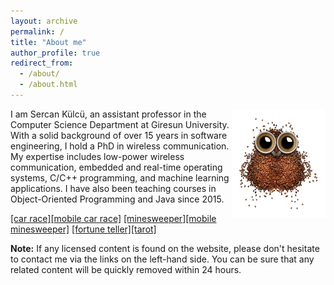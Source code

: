 ```yaml
---
layout: archive
permalink: /
title: "About me"
author_profile: true
redirect_from: 
  - /about/
  - /about.html
---
```


<img align="right" width="150" alt="owl coffee beans" src="/images/owl-coffee-beans.png">

I am Sercan Külcü, an assistant professor in the Computer Science Department at Giresun University. With a solid background of over 15 years in software engineering, I hold a PhD in wireless communication. My expertise includes low-power wireless communication, embedded and real-time operating systems, C/C++ programming, and machine learning applications. I have also been teaching courses in Object-Oriented Programming and Java since 2015.

<a href="../game/car-race.html">[car race]</a><a href="../game/mobile-car-race.html">[mobile car race]</a>
<a href="../game/minesweeper.html">[minesweeper]</a><a href="../game/mobile-minesweeper.html">[mobile minesweeper]</a>
<a href="../game/fortune-teller.html">[fortune teller]</a><a href="../game/tarot/tarot-reader.html">[tarot]</a>

**Note:** If any licensed content is found on the website, please don't hesitate to contact me via the links on the left-hand side. You can be sure that any related content will be quickly removed within 24 hours.


<!--
<script data-name="BMC-Widget" data-cfasync="false" src="https://cdnjs.buymeacoffee.com/1.0.0/widget.prod.min.js" data-id="sercankulc" data-description="Support me on Buy me a coffee!" data-message="Thank you for visiting!" data-color="#5F7FFF" data-position="Right" data-x_margin="18" data-y_margin="18"></script>
-->
